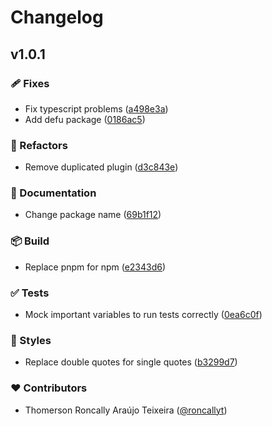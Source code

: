 # Changelog


## v1.0.1


### 🩹 Fixes

- Fix typescript problems ([a498e3a](https://github.com/roncallyt/growthbook-nuxtify/commit/a498e3a))
- Add defu package ([0186ac5](https://github.com/roncallyt/growthbook-nuxtify/commit/0186ac5))

### 💅 Refactors

- Remove duplicated plugin ([d3c843e](https://github.com/roncallyt/growthbook-nuxtify/commit/d3c843e))

### 📖 Documentation

- Change package name ([69b1f12](https://github.com/roncallyt/growthbook-nuxtify/commit/69b1f12))

### 📦 Build

- Replace pnpm for npm ([e2343d6](https://github.com/roncallyt/growthbook-nuxtify/commit/e2343d6))

### ✅ Tests

- Mock important variables to run tests correctly ([0ea6c0f](https://github.com/roncallyt/growthbook-nuxtify/commit/0ea6c0f))

### 🎨 Styles

- Replace double quotes for single quotes ([b3299d7](https://github.com/roncallyt/growthbook-nuxtify/commit/b3299d7))

### ❤️ Contributors

- Thomerson Roncally Araújo Teixeira ([@roncallyt](https://github.com/roncallyt))

